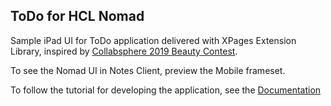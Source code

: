 ## ToDo for HCL Nomad

Sample iPad UI for ToDo application delivered with XPages Extension Library, inspired by [Collabsphere 2019 Beauty Contest](https://collabsphere.org/ug/collabsphere2019.nsf/contest.html).

To see the Nomad UI in Notes Client, preview the Mobile frameset.

To follow the tutorial for developing the application, see the [Documentation](https://paulswithers.github.io/domino_todo/index)